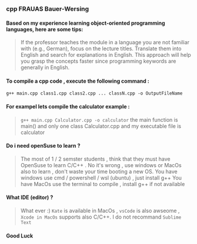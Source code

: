 ### cpp FRAUAS Bauer-Wersing

#### Based on my experience learning object-oriented programming languages, here are some tips:

>If the professor teaches the module in a language you are not familiar with (e.g., German), 
focus on the lecture titles. Translate them into English and search for explanations in English. 
This approach will help you grasp the concepts faster since programming keywords are generally in English.

#### To compile a cpp code , execute the following command : 
`g++ main.cpp class1.cpp class2.cpp ... classN.cpp -o OutputFileName`
#### For exampel lets compile the calculator example : 
>`g++ main.cpp Calculator.cpp -o calculator`
> the main function is main() and only one class Calculator.cpp and my executable file is calculator
#### Do i need openSuse to learn ? 
>The most of 1 / 2 semster students , think that they must have OpenSuse to learn C/C++ .
>No it's wrong , use windows or MacOs also to learn , don't waste your time booting a new OS.
>You have windows use cmd / powershell / wsl (ubuntu) , just install g++
>You have MacOs use the terminal to compile , install g++ if not available 
#### What IDE (editor) ?
> What ever :) `Kate` is available in MacOs , `vsCode` is also awseome , `Xcode in MacOs` supports also C/C++.
> I do not recommand `Sublime Text` 
#### Good Luck
